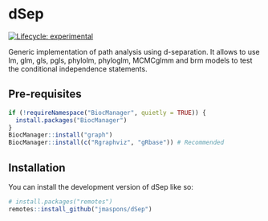 
<!-- README.md is generated from README.Rmd. Please edit that file -->

# dSep

<!-- badges: start -->

[![Lifecycle:
experimental](https://img.shields.io/badge/lifecycle-experimental-orange.svg)](https://lifecycle.r-lib.org/articles/stages.html#experimental)
<!-- badges: end -->

Generic implementation of path analysis using d-separation. It allows to
use lm, glm, gls, pgls, phylolm, phyloglm, MCMCglmm and brm models to
test the conditional independence statements.

## Pre-requisites

``` r
if (!requireNamespace("BiocManager", quietly = TRUE)) {
  install.packages("BiocManager")
}
BiocManager::install("graph")
BiocManager::install(c("Rgraphviz", "gRbase")) # Recommended
```

## Installation

You can install the development version of dSep like so:

``` r
# install.packages("remotes")
remotes::install_github("jmaspons/dSep")
```
